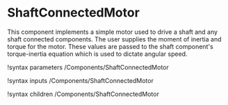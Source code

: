# ShaftConnectedMotor

This component implements a simple motor used to drive a shaft and any shaft connected components. The user supplies the moment of inertia and torque for the motor. These values are passed to the shaft component's torque-inertia equation which is used to dictate angular speed.

!syntax parameters /Components/ShaftConnectedMotor

!syntax inputs /Components/ShaftConnectedMotor

!syntax children /Components/ShaftConnectedMotor
